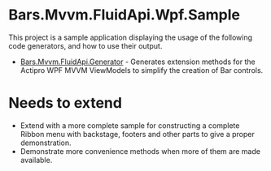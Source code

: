 # Bars.Mvvm.FluidApi.Wpf.Sample

This project is a sample application displaying the usage of the following code generators, and how to use their output.

- [Bars.Mvvm.FluidApi.Generator](../FluidApi.Generator/README.md) - Generates extension methods for the Actipro WPF MVVM ViewModels to simplify the creation of Bar controls.

# Needs to extend
* Extend with a more complete sample for constructing a complete Ribbon menu with backstage, footers and other parts to give a proper demonstration.
* Demonstrate more convenience methods when more of them are made available.
